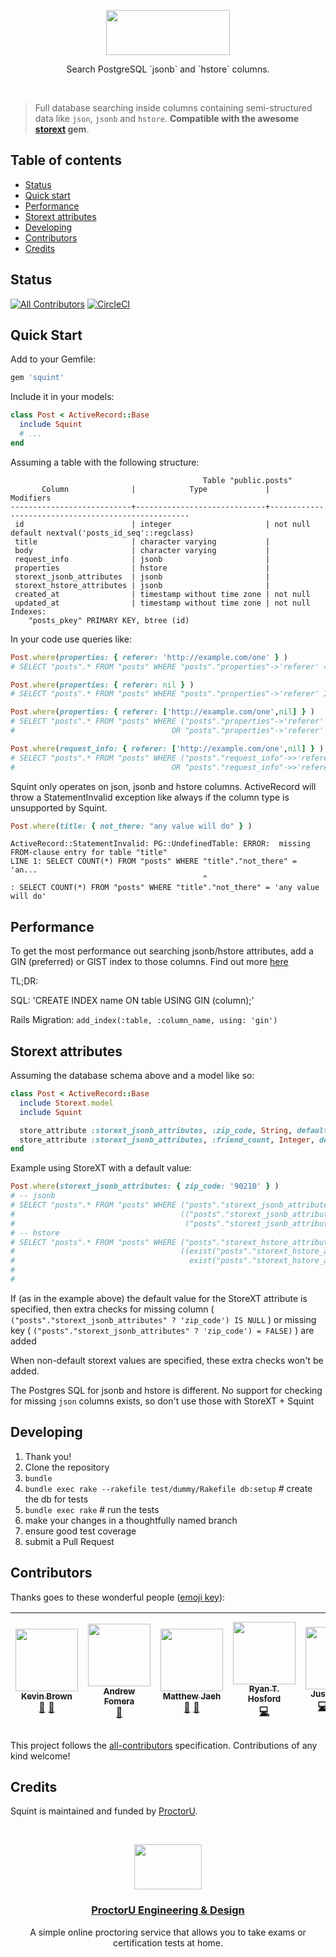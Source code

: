 <p align="center">
  <a href="https://twitter.com/ProctorUEng">
    <img src="https://s3-us-west-2.amazonaws.com/dev-team-resources/squint-wordmark.svg" width=198 height=72>
  </a>

  <p align="center">
    Search PostgreSQL `jsonb` and `hstore` columns.
  </p>
</p>

<br>

> Full database searching inside columns containing semi-structured data like `json`,
`jsonb` and `hstore`. <strong>Compatible with the awesome
<a href="https://github.com/G5/storext">storext</a> gem</strong>.

## Table of contents

- [Status](#status)
- [Quick start](#quick-start)
- [Performance](#performance)
- [Storext attributes](#storext-attributes)
- [Developing](#developing)
- [Contributors](#contributors)
- [Credits](#credits)

## Status
[![All Contributors](https://img.shields.io/badge/all_contributors-7-orange.svg?style=flat-square)](#contributors)
[![CircleCI](https://circleci.com/gh/ProctorU/squint.svg?style=svg)](https://circleci.com/gh/ProctorU/squint)

## Quick Start

Add to your Gemfile:

```ruby
gem 'squint'
```

Include it in your models:

```ruby
class Post < ActiveRecord::Base
  include Squint
  # ...
end
```

Assuming a table with the following structure:
```
                                           Table "public.posts"
       Column              |            Type             |                     Modifiers
---------------------------+-----------------------------+----------------------------------------------------
 id                        | integer                     | not null default nextval('posts_id_seq'::regclass)
 title                     | character varying           |
 body                      | character varying           |
 request_info              | jsonb                       |
 properties                | hstore                      |
 storext_jsonb_attributes  | jsonb                       |
 storext_hstore_attributes | jsonb                       |
 created_at                | timestamp without time zone | not null
 updated_at                | timestamp without time zone | not null
Indexes:
    "posts_pkey" PRIMARY KEY, btree (id)
```

In your code use queries like:
```ruby
Post.where(properties: { referer: 'http://example.com/one' } )
# SELECT "posts".* FROM "posts" WHERE "posts"."properties"->'referer' = 'http://example.com/one'

Post.where(properties: { referer: nil } )
# SELECT "posts".* FROM "posts" WHERE "posts"."properties"->'referer' IS NULL

Post.where(properties: { referer: ['http://example.com/one',nil] } )
# SELECT "posts".* FROM "posts" WHERE ("posts"."properties"->'referer' = 'http://example.com/one'
#                                   OR "posts"."properties"->'referer' IS NULL)

Post.where(request_info: { referer: ['http://example.com/one',nil] } )
# SELECT "posts".* FROM "posts" WHERE ("posts"."request_info"->>'referer' = 'http://example.com/one'
#                                   OR "posts"."request_info"->>'referer' IS NULL)
```

Squint only operates on json, jsonb and hstore columns.   ActiveRecord
will throw a StatementInvalid exception like always if the column type is unsupported by
Squint.

```ruby
Post.where(title: { not_there: "any value will do" } )
```

```
ActiveRecord::StatementInvalid: PG::UndefinedTable: ERROR:  missing FROM-clause entry for table "title"
LINE 1: SELECT COUNT(*) FROM "posts" WHERE "title"."not_there" = 'an...
                                           ^
: SELECT COUNT(*) FROM "posts" WHERE "title"."not_there" = 'any value will do'
```

## Performance
To get the most performance out searching jsonb/hstore attributes, add a GIN (preferred) or
GIST index to those columns.   Find out more
[here](https://www.postgresql.org/docs/9.5/static/textsearch-indexes.html)

TL;DR:

SQL: 'CREATE INDEX name ON table USING GIN (column);'

Rails Migration: `add_index(:table, :column_name, using: 'gin')`


## Storext attributes
Assuming the database schema above and a model like so:
```ruby
class Post < ActiveRecord::Base
  include Storext.model
  include Squint

  store_attribute :storext_jsonb_attributes, :zip_code, String, default: '90210'
  store_attribute :storext_jsonb_attributes, :friend_count, Integer, default: 0
end
```

Example using StoreXT with a default value:
```ruby
Post.where(storext_jsonb_attributes: { zip_code: '90210' } )
# -- jsonb
# SELECT "posts".* FROM "posts" WHERE ("posts"."storext_jsonb_attributes"->>'zip_code' = '90210' OR
#                                     (("posts"."storext_jsonb_attributes" ? 'zip_code') IS NULL OR
#                                      ("posts"."storext_jsonb_attributes" ? 'zip_code') = FALSE))
# -- hstore
# SELECT "posts".* FROM "posts" WHERE ("posts"."storext_hstore_attributes"->'zip_code' = '90210' OR
#                                     ((exist("posts"."storext_hstore_attributes", 'zip_code') = FALSE) OR
#                                       exist("posts"."storext_hstore_attributes", 'zip_code') IS NULL))
#
#
```
If (as in the example above) the default value for the StoreXT attribute is specified, then extra
checks for missing column ( `("posts"."storext_jsonb_attributes" ? 'zip_code') IS NULL` ) or
missing key ( `("posts"."storext_jsonb_attributes" ? 'zip_code') = FALSE)` ) are added

When non-default storext values are specified, these extra checks won't be added.

The Postgres SQL for jsonb and hstore is different.   No support for checking for missing `json`
columns exists, so don't use those with StoreXT + Squint

## Developing

1. Thank you!
1. Clone the repository
1. `bundle`
1. `bundle exec rake --rakefile test/dummy/Rakefile db:setup` # create the db for tests
1. `bundle exec rake`   # run the tests
1. make your changes in a thoughtfully named branch
1. ensure good test coverage
1. submit a Pull Request

## Contributors

Thanks goes to these wonderful people ([emoji key](https://github.com/kentcdodds/all-contributors#emoji-key)):

<!-- ALL-CONTRIBUTORS-LIST:START - Do not remove or modify this section -->
| [<img src="https://avatars2.githubusercontent.com/u/864581?v=3" width="100px;"/><br /><sub>Kevin Brown</sub>](https://github.com/chevinbrown)<br />[🎨](#design-chevinbrown "Design") [👀](#review-chevinbrown "Reviewed Pull Requests") | [<img src="https://avatars2.githubusercontent.com/u/1741179?v=3" width="100px;"/><br /><sub>Andrew Fomera</sub>](http://andrewfomera.com)<br />[👀](#review-king601 "Reviewed Pull Requests") | [<img src="https://avatars2.githubusercontent.com/u/1785682?v=3" width="100px;"/><br /><sub>Matthew Jaeh</sub>](https://github.com/Jaehdawg)<br />[🎨](#design-Jaehdawg "Design") [👀](#review-Jaehdawg "Reviewed Pull Requests") | [<img src="https://avatars2.githubusercontent.com/u/708692?v=3" width="100px;"/><br /><sub>Ryan T. Hosford</sub>](https://github.com/rthbound)<br />[💻](https://github.com/ProctorU/squint/commits?author=rthbound "Code") | [<img src="https://avatars0.githubusercontent.com/u/3933204?v=3" width="100px;"/><br /><sub>Justin Licata</sub>](https://twitter.com/justinlicata)<br />[💻](https://github.com/ProctorU/squint/commits?author=licatajustin "Code") [🎨](#design-licatajustin "Design") [📖](https://github.com/ProctorU/squint/commits?author=licatajustin "Documentation") [👀](#review-licatajustin "Reviewed Pull Requests") | [<img src="https://avatars2.githubusercontent.com/u/97011?v=3" width="100px;"/><br /><sub>David H. Wilkins</sub>](http://conecuh.com)<br />[💬](#question-dwilkins "Answering Questions") [🐛](https://github.com/ProctorU/squint/issues?q=author%3Adwilkins "Bug reports") [💻](https://github.com/ProctorU/squint/commits?author=dwilkins "Code") [🎨](#design-dwilkins "Design") [📖](https://github.com/ProctorU/squint/commits?author=dwilkins "Documentation") [💡](#example-dwilkins "Examples") [👀](#review-dwilkins "Reviewed Pull Requests") [⚠️](https://github.com/ProctorU/squint/commits?author=dwilkins "Tests") | [<img src="https://avatars3.githubusercontent.com/u/19173815?v=3" width="100px;"/><br /><sub>Jay Wright</sub>](https://github.com/TheJayWright)<br />[👀](#review-TheJayWright "Reviewed Pull Requests") |
| :---: | :---: | :---: | :---: | :---: | :---: | :---: |
<!-- ALL-CONTRIBUTORS-LIST:END -->

This project follows the [all-contributors](https://github.com/kentcdodds/all-contributors) specification. Contributions of any kind welcome!

## Credits

Squint is maintained and funded by [ProctorU](https://twitter.com/ProctorUEng).

<br>

<p align="center">
  <a href="https://twitter.com/ProctorUEng">
    <img src="https://s3-us-west-2.amazonaws.com/dev-team-resources/procki-eyes.svg" width=108 height=72>
  </a>

  <h3 align="center">
    <a href="https://twitter.com/ProctorUEng">ProctorU Engineering & Design</a>
  </h3>

  <p align="center">
    A simple online proctoring service that allows you to take exams or certification tests at home.
  </p>
</p>
